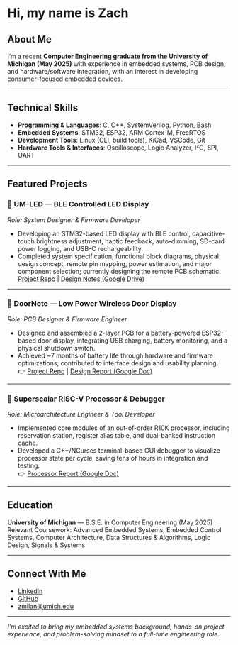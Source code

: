 # Hi, my name is Zach

## About Me
I’m a recent **Computer Engineering graduate from the University of Michigan (May 2025)** with experience in embedded systems, PCB design, and hardware/software integration, with an interest in developing consumer-focused embedded devices. 

---

## Technical Skills
- **Programming & Languages**: C, C++, SystemVerilog, Python, Bash  
- **Embedded Systems**: STM32, ESP32, ARM Cortex-M, FreeRTOS  
- **Development Tools**: Linux (CLI, build tools), KiCad, VSCode, Git  
- **Hardware Tools & Interfaces**: Oscilloscope, Logic Analyzer, I²C, SPI, UART  

---

## Featured Projects

### 🔹 UM-LED — BLE Controlled LED Display  
*Role: System Designer & Firmware Developer*  
- Developing an STM32-based LED display with BLE control, capacitive-touch brightness adjustment, haptic feedback, auto-dimming, SD-card power logging, and USB-C rechargeability.  
- Completed system specification, functional block diagrams, physical design concept, remote pin mapping, power estimation, and major component selection; currently designing the remote PCB schematic.  
  [Project Repo](https://github.com/zachmilan/UM-LED) | [Design Notes (Google Drive)](https://drive.google.com/drive/folders/1vLWpR2sffBaYYivLrqG__IRlMgBAgPwl?usp=sharing)  

---

### 🔹 DoorNote — Low Power Wireless Door Display  
*Role: PCB Designer & Firmware Engineer*  
- Designed and assembled a 2-layer PCB for a battery-powered ESP32-based door display, integrating USB charging, battery monitoring, and a physical shutdown switch.  
- Achieved ~7 months of battery life through hardware and firmware optimizations; contributed to interface design and usability planning.  
👉 [Project Repo](https://github.com/your-doornote-repo) | [Design Report (Google Doc)](https://docs.google.com/your-link-here)  

---

### 🔹 Superscalar RISC-V Processor & Debugger  
*Role: Microarchitecture Engineer & Tool Developer*  
- Implemented core modules of an out-of-order R10K processor, including reservation station, register alias table, and dual-banked instruction cache.  
- Developed a C++/NCurses terminal-based GUI debugger to visualize processor state per cycle, saving tens of hours in integration and testing.  
👉 [Processor Report (Google Doc)](https://docs.google.com/your-link-here)  

---

## Education
**University of Michigan** — B.S.E. in Computer Engineering (May 2025)  
Relevant Coursework: Advanced Embedded Systems, Embedded Control Systems, Computer Architecture, Data Structures & Algorithms, Logic Design, Signals & Systems  

---

## Connect With Me
-  [LinkedIn](https://linkedin.com/in/your-link)  
-  [GitHub](https://github.com/yourusername)  
-  zmilan@umich.edu  

---

*I’m excited to bring my embedded systems background, hands-on project experience, and problem-solving mindset to a full-time engineering role.*  
